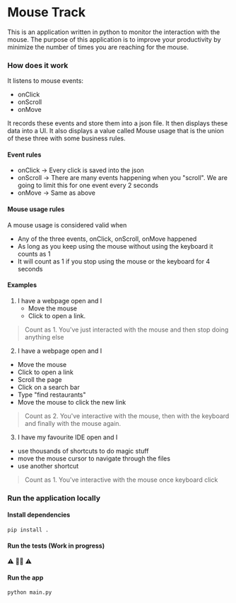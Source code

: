 # Mouse Track

This is an application written in python to monitor the interaction with the mouse.
The purpose of this application is to improve your productivity by minimize the number of times you are reaching for the mouse.


### How does it work
It listens to mouse events:
- onClick
- onScroll
- onMove

It records these events and store them into a json file.
It then displays these data into a UI.
It also displays a value called Mouse usage that is the union of these three with some business rules.

#### Event rules
- onClick -> Every click is saved into the json
- onScroll -> There are many events happening when you "scroll". We are going to limit this for one event every 2 seconds
- onMove -> Same as above

#### Mouse usage rules
A mouse usage is considered valid when
- Any of the three events, onClick, onScroll, onMove happened 
- As long as you keep using the mouse without using the keyboard it counts as 1
- It will count as 1 if you stop using the mouse or the keyboard for 4 seconds

#### Examples
1. I have a webpage open and I 
   - Move the mouse 
   - Click to open a link.
> Count as 1.
> You've just interacted with the mouse and then stop doing anything else

2. I have a webpage open and I
 - Move the mouse
 - Click to open a link
 - Scroll the page
 - Click on a search bar
 - Type "find restaurants"
 - Move the mouse to click the new link

> Count as 2.
> You've interactive with the mouse, then with the keyboard and finally with the mouse again.

3. I have my favourite IDE open and I
 - use thousands of shortcuts to do magic stuff 
 - move the mouse cursor to navigate through the files
 - use another shortcut
> Count as 1.
> You've interactive with the mouse once keyboard click

### Run the application locally

#### Install dependencies
```pip install .```

#### Run the tests (Work in progress)
⚠️ 👷👷 ⚠️    

#### Run the app
```python main.py ```